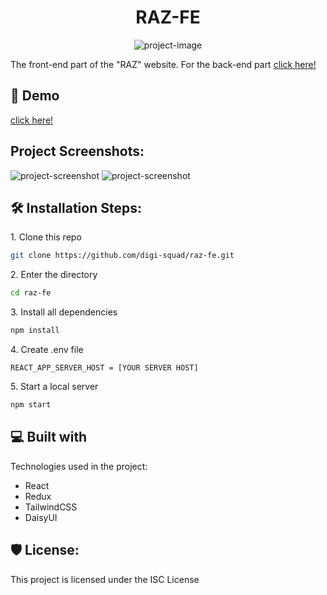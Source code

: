 <h1 id="title" align="center">RAZ-FE</h1>

<p align="center"><img src="https://socialify.git.ci/digi-squad/raz-fe/image?description=1&amp;language=1&amp;name=1&amp;owner=1&amp;pattern=Charlie%20Brown&amp;theme=Dark" alt="project-image"></p>

<p id="description">The front-end part of the "RAZ" website. For the back-end part <a href="https://github.com/digi-squad/raz-be">click here!</a></p>

<h2>🚀 Demo</h2>

[click here!](https://raz-fe.vercel.app/)

<h2>Project Screenshots:</h2>

<img src="https://i.imgur.com/KWJWJpx.png" alt="project-screenshot">

<img src="https://i.imgur.com/ZepdkCM.png" alt="project-screenshot">

<h2>🛠️ Installation Steps:</h2>

<p>1. Clone this repo</p>

```bash
git clone https://github.com/digi-squad/raz-fe.git
```

<p>2. Enter the directory</p>

```bash
cd raz-fe
```

<p>3. Install all dependencies</p>

```bash
npm install
```

<p>4. Create .env file</p>

```env
REACT_APP_SERVER_HOST = [YOUR SERVER HOST]
```

<p>5. Start a local server</p>

```bash
npm start
```



<h2>💻 Built with</h2>

Technologies used in the project:

*   React
*   Redux
*   TailwindCSS
*   DaisyUI

<h2>🛡️ License:</h2>

This project is licensed under the ISC License